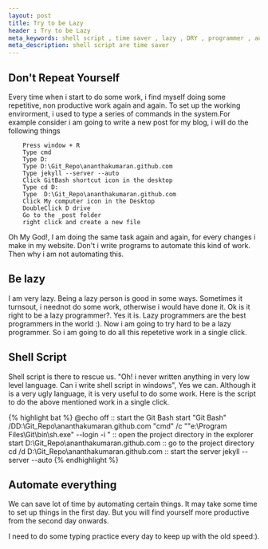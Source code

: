 ```yaml
---
layout: post
title: Try to be Lazy
header : Try to be Lazy
meta_keywords: shell script , time saver , lazy , DRY , programmer , automate
meta_description: shell script are time saver
---
```


Don't Repeat Yourself
---------------------
Every time when i start to do some work, i find myself doing some  repetitive, non productive work again
and again. To set up the working envirorment, i used to type a series of commands in the system.For example
consider i am going to write a new post for my blog, i will do the following things

		Press window + R
		Type cmd
		Type D:
		Type D:\Git_Repo\ananthakumaran.github.com
		Type jekyll --server --auto
		Click GitBash shortcut icon in the desktop
		Type cd D:
		Type  D:\Git_Repo\ananthakumaran.github.com
		Click My computer icon in the Desktop
		DoubleClick D drive
		Go to the _post folder
		right click and create a new file   

Oh My God!, I am doing the same task again and again, for every changes i make in 
my website. Don't i write programs to automate this kind of work. Then why i am
not automating this.

Be lazy
-------
I am very lazy. Being a lazy person is good in some ways. Sometimes it turnsout, i neednot do some work, otherwise i would have done it.
Ok is it right to be a lazy programmer?. Yes it is. Lazy programmers are the best programmers in the world :). 
Now i am going to try hard to be a lazy programmer. So i am going to do all this repetetive work in a single click.

Shell Script
------------
Shell script is there to rescue us. "Oh! i never written anything in very low level language.
Can i write shell script in windows", Yes we can. Although it is a very ugly language,
it is very useful to do some work. Here is the script to do the above mentioned work in a single click.

{% highlight bat %}
@echo off
:: start the Git Bash
start "Git Bash" /DD:\Git_Repo\ananthakumaran.github.com  "cmd" /c ""e:\Program Files\Git\bin\sh.exe" --login -i "
:: open the project directory in the explorer
start D:\Git_Repo\ananthakumaran.github.com
:: go to the project directory
cd /d D:\Git_Repo\ananthakumaran.github.com
:: start the server
jekyll --server --auto
{% endhighlight %}

Automate everything 
-------------------
We can save lot of time by automating certain things. It may take some time to set up things in the
first day. But you will find yourself more productive from the second day onwards.   

I need to do some typing practice every day to keep up with the old speed:).

